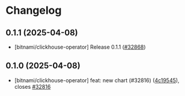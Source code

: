 # Changelog

## 0.1.1 (2025-04-08)

* [bitnami/clickhouse-operator] Release 0.1.1 ([#32868](https://github.com/bitnami/charts/pull/32868))

## 0.1.0 (2025-04-08)

* [bitnami/clickhouse-operator] feat: new chart (#32816) ([4c19545](https://github.com/bitnami/charts/commit/4c1954526f09b67f064714680741f0bf2d11293a)), closes [#32816](https://github.com/bitnami/charts/issues/32816)

